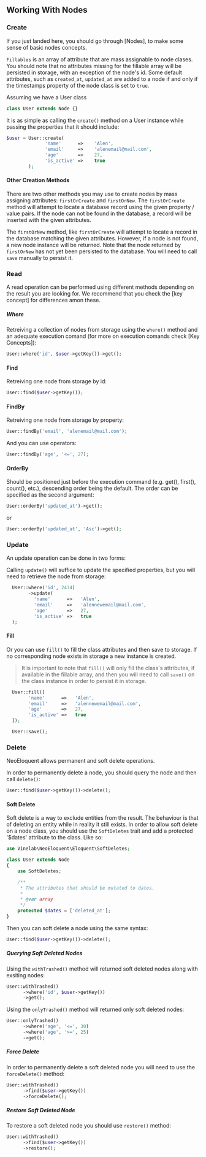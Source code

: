 ## Working With Nodes

### Create

If you just landed here, you should go through [Nodes], to make some sense of basic nodes concepts.

`Fillables` is an array of attribute that are mass assignable to node clases. You should note that no attributes missing for the fillable array will be persisted in storage, with an exception of the node's id. Some default attributes, such as `created_at`, `updated_at` are added to a node if and only if the timestamps property of the node class is set to `true`.

Assuming we have a User class

```php
class User extends Node {}
```

It is as simple as calling the `create()` method on a User instance while passing the properties that it should include:
``` php
$user = User::create(
              'name'      =>    'Alen',
              'email'     =>    'alenemail@mail.com',
              'age'       =>    27,
              'is_active' =>    true
        );
```

#### Other Creation Methods

There are two other methods you may use to create nodes by mass assigning attributes: `firstOrCreate` and `firstOrNew`. The `firstOrCreate` method will attempt to locate a database record using the given property / value pairs. If the node can not be found in the database, a record will be inserted with the given attributes.

The `firstOrNew` method, like `firstOrCreate` will attempt to locate a record in the database matching the given attributes. However, if a node is not found, a new node instance will be returned. Note that the node returned by `firstOrNew` has not yet been persisted to the database. You will need to call `save` manually to persist it.

### Read
A read operation can be performed using different methods depending on the result you are looking for. We recommend that you check the [key concept] for differences amon these.

##### Where
Retreiving a collection of nodes from storage using the `where()` method and an adequate execution comand (for more on execution comands check [Key Concepts]):

```php
User::where('id', $user->getKey())->get();
```

#### Find
Retreiving one node from storage by id:

```php
User::find($user->getKey());
```

#### FindBy
Retreiving one node from storage by property:

```php
User::findBy('email', 'alenemail@mail.com');
```

And you can use operators:

```php
User::findBy('age', '<=', 27);
```

#### OrderBy
Should be positioned just before the execution command (e.g. get(), first(), count(), etc.), descending order being the default. The order can be specified as the second argument:

```php
User::orderBy('updated_at')->get();
```

or

```php
User::orderBy('updated_at', 'Asc')->get();
```

### Update
An update operation can be done in two forms:

Calling `update()` will suffice to update the specified properties, but you will need to retrieve the node from storage:
``` php
  User::where('id', 2434)
        ->update(
          'name'      =>   'Alen',
          'email'     =>   'alennewemail@mail.com',
          'age'       =>   27,
          'is_active' =>   true
  );
```

#### Fill
Or you can use `fill()` to fill the class attributes and then save to storage. If no corresponding node exists in storage a new instance is created.

>It is important to note that `fill()` will only fill the class's attributes, if available in the fillable array, and then you will need to call `save()` on the
>class instance in order to persist it in storage.

``` php
  User::fill([
        'name'      =>   'Alen',
        'email'     =>   'alennewemail@mail.com',
        'age'       =>   27,
        'is_active' =>   true
  ]);

  User::save();
```

### Delete
NeoEloquent allows permanent and soft delete operations.

In order to permanently delete a node, you should query the node and then call `delete()`:

```php
User::find($user->getKey())->delete();
```

#### Soft Delete
Soft delete is a way to exclude entities from the result. The behaviour is that of deleting an entity while in reality it still exists.
In order to allow soft delete on a node class, you should use the `SoftDeletes` trait and add a protected '$dates' attribute to the class. Like so:

```php
use Vinelab\NeoEloquent\Eloquent\SoftDeletes;

class User extends Node
{
    use SoftDeletes;

    /**
     * The attributes that should be mutated to dates.
     *
     * @var array
     */
    protected $dates = ['deleted_at'];
}
```

Then you can soft delete a node using the same syntax:

```php
User::find($user->getKey())->delete();
```

##### Querying Soft Deleted Nodes
Using the `withTrashed()` method will returned soft deleted nodes along with exsiting nodes:

```php
User::withTrashed()
      ->where('id', $user->getKey())
      ->get();
```

Using the `onlyTrashed()` method will returned only soft deleted nodes:

```php
User::onlyTrashed()
      ->where('age', '<=', 30)
      ->where('age', '>=', 25)
      ->get();
```

##### Force Delete
In order to permanently delete a soft deleted node you will need to use the `forceDelete()` method:

```php
User::withTrashed()
      ->find($user->getKey())
      ->forceDelete();
```

##### Restore Soft Deleted Node
To restore a soft deleted node you should use `restore()` method:

```php
User::withTrashed()
      ->find($user->getKey())
      ->restore();
```





